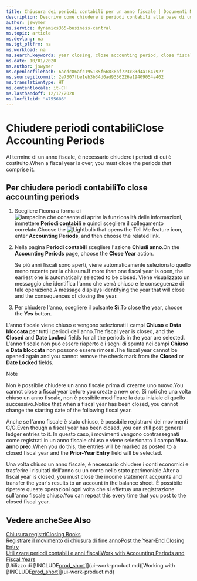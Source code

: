 ```yaml
---
title: Chiusura dei periodi contabili per un anno fiscale | Documenti Microsoft
description: Descrive come chiudere i periodi contabili alla base di un anno fiscale.
author: jswymer
ms.service: dynamics365-business-central
ms.topic: article
ms.devlang: na
ms.tgt_pltfrm: na
ms.workload: na
ms.search.keywords: year closing, close accounting period, close fiscal year, bank account detailed trial balance
ms.date: 10/01/2020
ms.author: jswymer
ms.openlocfilehash: 6acdc86afc195185f66836bf723c83d4a1647927
ms.sourcegitcommit: 2e7307fbe1eb3b34d0ad9356226a19409054a402
ms.translationtype: HT
ms.contentlocale: it-CH
ms.lasthandoff: 12/17/2020
ms.locfileid: "4755686"
---
```

# <a name="close-accounting-periods"></a><span data-ttu-id="3b577-103">Chiudere periodi contabili</span><span class="sxs-lookup"><span data-stu-id="3b577-103">Close Accounting Periods</span></span>
<span data-ttu-id="3b577-104">Al termine di un anno fiscale, è necessario chiudere i periodi di cui è costituito.</span><span class="sxs-lookup"><span data-stu-id="3b577-104">When a fiscal year is over, you must close the periods that comprise it.</span></span>

## <a name="to-close-accounting-periods"></a><span data-ttu-id="3b577-105">Per chiudere periodi contabili</span><span class="sxs-lookup"><span data-stu-id="3b577-105">To close accounting periods</span></span>
1. <span data-ttu-id="3b577-106">Scegliere l'icona a forma di ![lampadina che consente di aprire la funzionalità delle informazioni](media/ui-search/search_small.png "Informazioni sull'operazione che si desidera eseguire"), immettere **Periodi contabili** e quindi scegliere il collegamento correlato.</span><span class="sxs-lookup"><span data-stu-id="3b577-106">Choose the ![Lightbulb that opens the Tell Me feature](media/ui-search/search_small.png "Tell me what you want to do") icon, enter **Accounting Periods**, and then choose the related link.</span></span>
2. <span data-ttu-id="3b577-107">Nella pagina **Periodi contabili** scegliere l'azione **Chiudi anno**.</span><span class="sxs-lookup"><span data-stu-id="3b577-107">On the **Accounting Periods** page, choose the **Close Year** action.</span></span>

    <span data-ttu-id="3b577-108">Se più anni fiscali sono aperti, viene automaticamente selezionato quello meno recente per la chiusura.</span><span class="sxs-lookup"><span data-stu-id="3b577-108">If more than one fiscal year is open, the earliest one is automatically selected to be closed.</span></span> <span data-ttu-id="3b577-109">Viene visualizzato un messaggio che identifica l'anno che verrà chiuso e le conseguenze di tale operazione.</span><span class="sxs-lookup"><span data-stu-id="3b577-109">A message displays identifying the year that will close and the consequences of closing the year.</span></span>
3. <span data-ttu-id="3b577-110">Per chiudere l'anno, scegliere il pulsante **Sì**.</span><span class="sxs-lookup"><span data-stu-id="3b577-110">To close the year, choose the **Yes** button.</span></span>

<span data-ttu-id="3b577-111">L'anno fiscale viene chiuso e vengono selezionati i campi **Chiuso** e **Data bloccata** per tutti i periodi dell'anno.</span><span class="sxs-lookup"><span data-stu-id="3b577-111">The fiscal year is closed, and the **Closed** and **Date Locked** fields for all the periods in the year are selected.</span></span> <span data-ttu-id="3b577-112">L'anno fiscale non può essere riaperto e i segni di spunta nei campi **Chiuso** e **Data bloccata** non possono essere rimossi.</span><span class="sxs-lookup"><span data-stu-id="3b577-112">The fiscal year cannot be opened again and you cannot remove the check mark from the **Closed** or **Date Locked** fields.</span></span>

> [!NOTE]  
>   <span data-ttu-id="3b577-113">Non è possibile chiudere un anno fiscale prima di crearne uno nuovo.</span><span class="sxs-lookup"><span data-stu-id="3b577-113">You cannot close a fiscal year before you create a new one.</span></span> <span data-ttu-id="3b577-114">Si noti che una volta chiuso un anno fiscale, non è possibile modificare la data iniziale di quello successivo.</span><span class="sxs-lookup"><span data-stu-id="3b577-114">Notice that when a fiscal year has been closed, you cannot change the starting date of the following fiscal year.</span></span>

<span data-ttu-id="3b577-115">Anche se l'anno fiscale è stato chiuso, è possibile registrarvi dei movimenti C/G.</span><span class="sxs-lookup"><span data-stu-id="3b577-115">Even though a fiscal year has been closed, you can still post general ledger entries to it.</span></span> <span data-ttu-id="3b577-116">In questo caso, i movimenti vengono contrassegnati come registrati in un anno fiscale chiuso e viene selezionato il campo **Mov. anno prec.**</span><span class="sxs-lookup"><span data-stu-id="3b577-116">When you do this, the entries will be marked as posted to a closed fiscal year and the **Prior-Year Entry** field will be selected.</span></span>

<span data-ttu-id="3b577-117">Una volta chiuso un anno fiscale, è necessario chiudere i conti economici e trasferire i risultati dell'anno su un conto nello stato patrimoniale.</span><span class="sxs-lookup"><span data-stu-id="3b577-117">After a fiscal year is closed, you must close the income statement accounts and transfer the year's results to an account in the balance sheet.</span></span> <span data-ttu-id="3b577-118">È possibile ripetere queste operazioni ogni volta che si effettua una registrazione sull'anno fiscale chiuso.</span><span class="sxs-lookup"><span data-stu-id="3b577-118">You can repeat this every time that you post to the closed fiscal year.</span></span>

## <a name="see-also"></a><span data-ttu-id="3b577-119">Vedere anche</span><span class="sxs-lookup"><span data-stu-id="3b577-119">See Also</span></span>

[<span data-ttu-id="3b577-120">Chiusura registri</span><span class="sxs-lookup"><span data-stu-id="3b577-120">Closing Books</span></span>](year-close-books.md)  
[<span data-ttu-id="3b577-121">Registrare il movimento di chiusura di fine anno</span><span class="sxs-lookup"><span data-stu-id="3b577-121">Post the Year-End Closing Entry</span></span>](year-how-post-year-end-close-entry.md)  
[<span data-ttu-id="3b577-122">Utilizzare periodi contabili e anni fiscali</span><span class="sxs-lookup"><span data-stu-id="3b577-122">Work with Accounting Periods and Fiscal Years</span></span>](finance-accounting-periods-and-fiscal-years.md)  
<span data-ttu-id="3b577-123">[Utilizzo di [!INCLUDE[prod_short](includes/prod_short.md)]](ui-work-product.md)</span><span class="sxs-lookup"><span data-stu-id="3b577-123">[Working with [!INCLUDE[prod_short](includes/prod_short.md)]](ui-work-product.md)</span></span>
